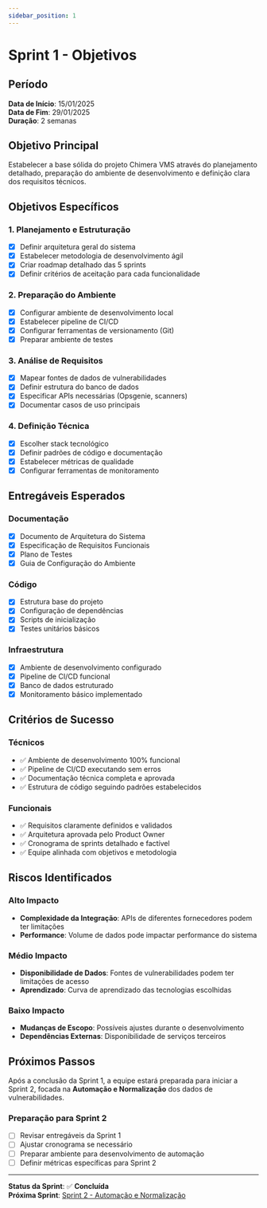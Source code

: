 ```yaml
---
sidebar_position: 1
---
```


# Sprint 1 - Objetivos

## Período
**Data de Início**: 15/01/2025  
**Data de Fim**: 29/01/2025  
**Duração**: 2 semanas

## Objetivo Principal
Estabelecer a base sólida do projeto Chimera VMS através do planejamento detalhado, preparação do ambiente de desenvolvimento e definição clara dos requisitos técnicos.

## Objetivos Específicos

### 1. Planejamento e Estruturação
- [x] Definir arquitetura geral do sistema
- [x] Estabelecer metodologia de desenvolvimento ágil
- [x] Criar roadmap detalhado das 5 sprints
- [x] Definir critérios de aceitação para cada funcionalidade

### 2. Preparação do Ambiente
- [x] Configurar ambiente de desenvolvimento local
- [x] Estabelecer pipeline de CI/CD
- [x] Configurar ferramentas de versionamento (Git)
- [x] Preparar ambiente de testes

### 3. Análise de Requisitos
- [x] Mapear fontes de dados de vulnerabilidades
- [x] Definir estrutura do banco de dados
- [x] Especificar APIs necessárias (Opsgenie, scanners)
- [x] Documentar casos de uso principais

### 4. Definição Técnica
- [x] Escolher stack tecnológico
- [x] Definir padrões de código e documentação
- [x] Estabelecer métricas de qualidade
- [x] Configurar ferramentas de monitoramento

## Entregáveis Esperados

### Documentação
- [x] Documento de Arquitetura do Sistema
- [x] Especificação de Requisitos Funcionais
- [x] Plano de Testes
- [x] Guia de Configuração do Ambiente

### Código
- [x] Estrutura base do projeto
- [x] Configuração de dependências
- [x] Scripts de inicialização
- [x] Testes unitários básicos

### Infraestrutura
- [x] Ambiente de desenvolvimento configurado
- [x] Pipeline de CI/CD funcional
- [x] Banco de dados estruturado
- [x] Monitoramento básico implementado

## Critérios de Sucesso

### Técnicos
- ✅ Ambiente de desenvolvimento 100% funcional
- ✅ Pipeline de CI/CD executando sem erros
- ✅ Documentação técnica completa e aprovada
- ✅ Estrutura de código seguindo padrões estabelecidos

### Funcionais
- ✅ Requisitos claramente definidos e validados
- ✅ Arquitetura aprovada pelo Product Owner
- ✅ Cronograma de sprints detalhado e factível
- ✅ Equipe alinhada com objetivos e metodologia

## Riscos Identificados

### Alto Impacto
- **Complexidade da Integração**: APIs de diferentes fornecedores podem ter limitações
- **Performance**: Volume de dados pode impactar performance do sistema

### Médio Impacto
- **Disponibilidade de Dados**: Fontes de vulnerabilidades podem ter limitações de acesso
- **Aprendizado**: Curva de aprendizado das tecnologias escolhidas

### Baixo Impacto
- **Mudanças de Escopo**: Possíveis ajustes durante o desenvolvimento
- **Dependências Externas**: Disponibilidade de serviços terceiros

## Próximos Passos

Após a conclusão da Sprint 1, a equipe estará preparada para iniciar a Sprint 2, focada na **Automação e Normalização** dos dados de vulnerabilidades.

### Preparação para Sprint 2
- [ ] Revisar entregáveis da Sprint 1
- [ ] Ajustar cronograma se necessário
- [ ] Preparar ambiente para desenvolvimento de automação
- [ ] Definir métricas específicas para Sprint 2

---

**Status da Sprint**: ✅ **Concluída**  
**Próxima Sprint**: [Sprint 2 - Automação e Normalização](/docs/sprints/sprint-2/objetivos)

